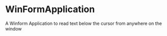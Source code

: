 # WinFormApplication
A Winform Application to read text below the cursor from anywhere on the window
